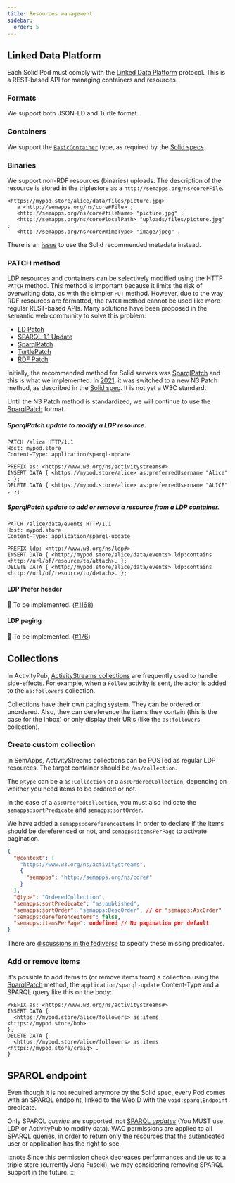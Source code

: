 ```yaml
---
title: Resources management
sidebar:
  order: 5
---
```


## Linked Data Platform

Each Solid Pod must comply with the [Linked Data Platform](https://www.w3.org/TR/ldp/) protocol. This is a REST-based API for managing containers and resources.

### Formats

We support both JSON-LD and Turtle format.

### Containers

We support the [`BasicContainer`](https://www.w3.org/TR/ldp/#ldpc-container) type, as required by the [Solid specs](https://solid.github.io/specification/protocol#resource-containment).

### Binaries

We support non-RDF resources (binaries) uploads. The description of the resource is stored in the triplestore as a `http://semapps.org/ns/core#File`.

```turtle
<https://mypod.store/alice/data/files/picture.jpg>
   a <http://semapps.org/ns/core#File> ;
   <http://semapps.org/ns/core#fileName> "picture.jpg" ;
   <http://semapps.org/ns/core#localPath> "uploads/files/picture.jpg" ;
   <http://semapps.org/ns/core#mimeType> "image/jpeg" .
```

There is an [issue](https://github.com/assemblee-virtuelle/semapps/issues/1192) to use the Solid recommended metadata instead.

### PATCH method

LDP resources and containers can be selectively modified using the HTTP `PATCH` method. This method is important because it limits the risk of overwriting data, as with the simpler `PUT` method.
However, due to the way RDF resources are formatted, the `PATCH` method cannot be used like more regular REST-based APIs.
Many solutions have been proposed in the semantic web community to solve this problem:

- [LD Patch](https://www.w3.org/TR/ldpatch/)
- [SPARQL 1.1 Update](http://www.w3.org/TR/sparql11-http-rdf-update/#http-patch)
- [SparqlPatch](http://www.w3.org/2001/sw/wiki/SparqlPatch)
- [TurtlePatch](http://www.w3.org/2001/sw/wiki/TurtlePatch)
- [RDF Patch](http://afs.github.io/rdf-patch/)

Initially, the recommended method for Solid servers was [SparqlPatch](http://www.w3.org/2001/sw/wiki/SparqlPatch) and this is what we implemented. In [2021](https://github.com/solid/specification/issues/332), it was switched to a new N3 Patch method, as described in the [Solid spec](https://solid.github.io/specification/protocol#writing-resources). It is not yet a W3C standard.

Until the N3 Patch method is standardized, we will continue to use the [SparqlPatch](http://www.w3.org/2001/sw/wiki/SparqlPatch) format.

##### SparqlPatch update to modify a LDP resource.

```
PATCH /alice HTTP/1.1
Host: mypod.store
Content-Type: application/sparql-update

PREFIX as: <https://www.w3.org/ns/activitystreams#>
INSERT DATA { <https://mypod.store/alice> as:preferredUsername "Alice" . };
DELETE DATA { <https://mypod.store/alice> as:preferredUsername "ALICE" . };
```

##### SparqlPatch update to add or remove a resource from a LDP container.

```
PATCH /alice/data/events HTTP/1.1
Host: mypod.store
Content-Type: application/sparql-update

PREFIX ldp: <http://www.w3.org/ns/ldp#>
INSERT DATA { <http://mypod.store/alice/data/events> ldp:contains <http://url/of/resource/to/attach>. };
DELETE DATA { <http://mypod.store/alice/data/events> ldp:contains <http://url/of/resource/to/detach>. };
```

#### LDP Prefer header

👷 To be implemented. ([#1168](https://github.com/assemblee-virtuelle/semapps/issues/1168))

#### LDP paging

👷 To be implemented. ([#176](https://github.com/assemblee-virtuelle/semapps/issues/176))

## Collections

In ActivityPub, [ActivityStreams collections](https://www.w3.org/TR/activitystreams-core/#collections) are frequently used to handle side-effects. For example, when a `Follow` activity is sent, the actor is added to the `as:followers` collection.

Collections have their own paging system. They can be ordered or unordered. Also, they can dereference the items they contain (this is the case for the inbox) or only display their URIs (like the `as:followers` collection).

### Create custom collection

In SemApps, ActivityStreams collections can be POSTed as regular LDP resources. The target container should be `/as/collection`.

The `@type` can be a `as:Collection` or a `as:OrderedCollection`, depending on weither you need items to be ordered or not.

In the case of a `as:OrderedCollection`, you must also indicate the `semapps:sortPredicate` and `semapps:sortOrder`.

We have added a `semapps:dereferenceItems` in order to declare if the items should be dereferenced or not, and `semapps:itemsPerPage` to activate pagination.

```json
{
  "@context": [
    "https://www.w3.org/ns/activitystreams",
    {
      "semapps": "http://semapps.org/ns/core#"
    }
  ],
  "@type": "OrderedCollection",
  "semapps:sortPredicate": "as:published",
  "semapps:sortOrder": "semapps:DescOrder", // or "semapps:AscOrder"
  "semapps:dereferenceItems": false,
  "semapps:itemsPerPage": undefined // No pagination per default
}
```

There are [discussions in the fediverse](https://socialhub.activitypub.rocks/t/fep-5bf0-collection-sorting-and-filtering/3095) to specify these missing predicates.

### Add or remove items

It's possible to add items to (or remove items from) a collection using the [SparqlPatch](solid.mdx#patch-method) method, the `application/sparql-update` Content-Type and a SPARQL query like this on the body:

```sparql
PREFIX as: <https://www.w3.org/ns/activitystreams#>
INSERT DATA {
  <https://mypod.store/alice/followers> as:items <https://mypod.store/bob> .
};
DELETE DATA {
  <https://mypod.store/alice/followers> as:items <https://mypod.store/craig> .
}
```

## SPARQL endpoint

Even though it is not required anymore by the Solid spec, every Pod comes with an SPARQL endpoint, linked to the WebID with the `void:sparqlEndpoint` predicate.

Only SPARQL _queries_ are supported, not [SPARQL _updates_](https://www.w3.org/TR/sparql11-update/) (You MUST use LDP or ActivityPub to modify data).
WAC permissions are applied to all SPARQL queries, in order to return only the resources that the autenticated user or application has the right to see.

:::note
Since this permission check decreases performances and tie us to a triple store (currently Jena Fuseki), we may considering removing SPARQL support in the future.
:::
